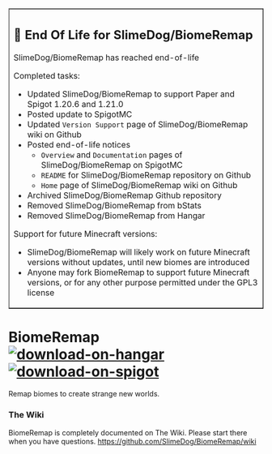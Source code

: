 <table border=1><tr><td>
<h2>🛑 End Of Life for SlimeDog/BiomeRemap</h2>

SlimeDog/BiomeRemap has reached end-of-life

Completed tasks:
- Updated SlimeDog/BiomeRemap to support Paper and Spigot 1.20.6 and 1.21.0
- Posted update to SpigotMC
- Updated `Version Support` page of SlimeDog/BiomeRemap wiki on Github
- Posted end-of-life notices
  - `Overview` and `Documentation` pages of SlimeDog/BiomeRemap on SpigotMC
  - `README` for SlimeDog/BiomeRemap repository on Github
  - `Home` page of SlimeDog/BiomeRemap wiki on Github
- Archived SlimeDog/BiomeRemap Github repository
- Removed SlimeDog/BiomeRemap from bStats
- Removed SlimeDog/BiomeRemap from Hangar

Support for future Minecraft versions:
- SlimeDog/BiomeRemap will likely work on future Minecraft versions without updates, until new biomes are introduced
- Anyone may fork BiomeRemap to support future Minecraft versions, or for any other purpose permitted under the GPL3 license
</td></tr></table>

# BiomeRemap &nbsp; &nbsp; &nbsp; &nbsp; &nbsp; <a href="https://hangar.papermc.io/SlimeDog/BiomeRemap">![download-on-hangar](https://user-images.githubusercontent.com/17748923/187102194-00e910e6-ee8e-42cb-bfe1-d2f9e657ef4b.png)</a> <a href="https://www.spigotmc.org/resources/70973/">![download-on-spigot](https://user-images.githubusercontent.com/17748923/187102011-b72e0f1d-ba74-4cb2-a69e-46f48cb364b5.png)</a>

Remap biomes to create strange new worlds.

### The Wiki
BiomeRemap is completely documented on The Wiki. Please start there when you have questions.
https://github.com/SlimeDog/BiomeRemap/wiki
